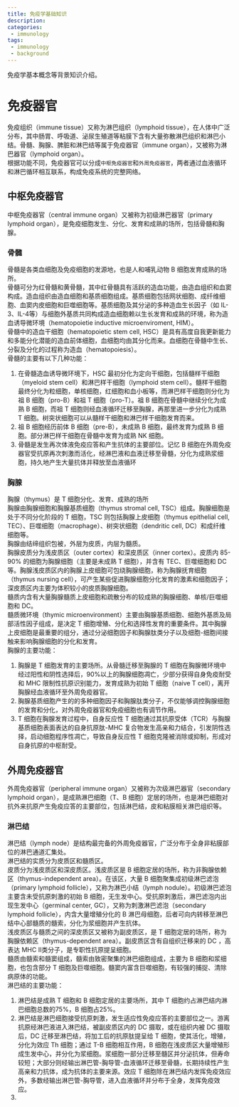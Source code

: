 ```yaml
---
title: 免疫学基础知识
description: 
categories:
 - immunology
tags:
 - immunology
 - background
---
```


免疫学基本概念等背景知识介绍。  

<!-- more -->

# 免疫器官
免疫组织（immune tissue）又称为淋巴组织（lymphoid tissue），在人体中广泛分布，其中肠胃、呼吸道、泌尿生殖道等粘膜下含有大量弥散淋巴组织和淋巴小结。骨髓、胸腺、脾脏和淋巴结等属于免疫器官（immune organ），又被称为淋巴器官（lymphoid organ）。  
根据功能不同，免疫器官可以分成`中枢免疫器官`和`外周免疫器官`，两者通过血液循环和淋巴循环相互联系，构成免疫系统的完整网络。  
  
## 中枢免疫器官
中枢免疫器官（central immune organ）又被称为初级淋巴器官（primary lymphoid organ），是免疫细胞发生、分化、发育和成熟的场所，包括骨髓和胸腺。  
  
### 骨髓 
骨髓是各类血细胞及免疫细胞的发源地，也是人和哺乳动物 B 细胞发育成熟的场所。  
骨髓可分为红骨髓和黄骨髓，其中红骨髓具有活跃的造血功能，由造血组织和血窦构成。造血组织由造血细胞和基质细胞组成。基质细胞包括网状细胞、成纤维细胞、血窦内皮细胞和巨噬细胞等。基质细胞及其分泌的多种造血生长因子（如 IL-3、IL-4等）与细胞外基质共同构成造血细胞赖以生长发育和成熟的环境，称为造血诱导微环境（hematopoietie inductive microenviroment, HIM）。  
骨髓中的造血干细胞（hematopoietic stem cell, HSC）是具有高度自我更新能力和多能分化潜能的造血前体细胞，血细胞均由其分化而来。血细胞在骨髓中生长、分裂及分化的过程称为造血（hematopoiesis）。  
骨髓的主要有以下几种功能：  
1. 在骨髓造血诱导微环境下，HSC 最初分化为定向干细胞，包括髓样干细胞（myeloid stem cell）和淋巴样干细胞（lymphoid stem cell）。髓样干细胞最终分化为粒细胞，单核细胞，红细胞和血小板等，而淋巴样干细胞则分化为祖 B 细胞（pro-B）和祖 T 细胞（pro-T）。祖 B 细胞在骨髓中继续分化为成熟 B 细胞，而祖 T 细胞则经血液循环迁移至胸腺，再那里进一步分化为成熟 T 细胞。树突状细胞可以从髓样干细胞和淋巴样干细胞发育而来。  
2. 祖 B 细胞经历前体 B 细胞（pre-B），未成熟 B 细胞，最终发育为成熟 B 细胞。部分淋巴样干细胞在骨髓中发育为成熟 NK 细胞。  
3. 骨髓是发生再次体液免疫应答和产生抗体的主要部位。记忆 B 细胞在外周免疫器官受抗原再次刺激而活化，经淋巴液和血液迁移至骨髓，分化为成熟浆细胞，持久地产生大量抗体并释放至血液循环  
  
### 胸腺  
胸腺（thymus）是 T 细胞分化、发育、成熟的场所  
胸腺由胸腺细胞和胸腺基质细胞（thymus stromal cell, TSC）组成。胸腺细胞是处于不同分化阶段的 T 细胞，TSC 则包括胸腺上皮细胞（thymus epithelial cell, TEC）、巨噬细胞（macrophage）、树突状细胞（dendritic cell, DC）和成纤维细胞等。  
胸腺由结缔组织包被，外层为皮质，内层为髓质。  
胸腺皮质分为浅皮质区（outer cortex）和深皮质区（inner cortex）。皮质内 85-90% 的细胞为胸腺细胞（主要是未成熟 T 细胞），并含有 TEC、巨噬细胞和 DC 等。胸腺浅皮质区内的胸腺上皮细胞可包绕胸腺细胞，称为胸腺抚育细胞（thymus nursing cell），可产生某些促进胸腺细胞分化发育的激素和细胞因子；深皮质区内主要为体积较小的皮质胸腺细胞。  
髓质内含有大量胸腺髓质上皮细胞和疏散分布的较成熟的胸腺细胞、单核/巨噬细胞和 DC。  
髓质微环境（thymic microenvironment）主要由胸腺基质细胞、细胞外基质及局部活性因子组成，是决定 T 细胞增殖、分化和选择性发育的重要条件。其中胸腺上皮细胞是最重要的组分，通过分泌细胞因子和胸腺肽类分子以及细胞-细胞间接触来影响胸腺细胞的分化和发育。  
胸腺的主要功能：  
1. 胸腺是 T 细胞发育的主要场所。从骨髓迁移至胸腺的 T 细胞在胸腺微环境中经过阳性和阴性选择后，90%以上的胸腺细胞凋亡，少部分获得自身免疫耐受和 MHC 限制性抗原识别能力，发育成熟为初始 T 细胞（naive T cell），离开胸腺经血液循环至外周免疫器官。  
2. 胸腺基质细胞产生的的多种细胞因子和胸腺肽类分子，不仅能够调控胸腺细胞的发育和分化，对外周免疫器官和免疫细胞也有调节作用。  
3. T 细胞在胸腺发育过程中，自身反应性 T 细胞通过其抗原受体（TCR）与胸腺基质细胞表面表达的自身抗原肽-MHC 复合物发生高亲和力结合，引发阴性选择，启动细胞程序性凋亡，导致自身反应性 T 细胞克隆被消除或抑制，形成对自身抗原的中枢耐受。  
  
## 外周免疫器官  
外周免疫器官（peripheral immune organ）又被称为次级淋巴器官（secondary lymphoid organ），是成熟淋巴细胞（T、B 细胞）定居的场所，也是淋巴细胞对抗外来抗原产生免疫应答的主要部位，包括淋巴结，皮和粘膜相关淋巴组织等。  
  
### 淋巴结  
淋巴结（lymph node）是结构最完备的外周免疫器官，广泛分布于全身非粘膜部位的淋巴通道汇集处。  
淋巴结的实质分为皮质区和髓质区。  
皮质分为浅皮质区和深皮质区。浅皮质区是 B 细胞定居的场所，称为非胸腺依赖区（thymus-independent area）。在该区，大量 B 细胞聚集成初级淋巴滤泡（primary lymphoid follicle），又称为淋巴小结（lymph nodule）。初级淋巴滤泡主要含未受抗原刺激的初始 B 细胞，无生发中心。受抗原刺激后，淋巴滤泡内出现生发中心（germinal center, GC），又称为刺激淋巴滤泡（secondary lymphoid follicle），内含大量增殖分化的 B 淋巴母细胞，后者可向内转移至淋巴结中心部髓质的髓索，分化为浆细胞并产生抗体。  
浅皮质区与髓质之间的深皮质区又被称为副皮质区，是 T 细胞定居的场所，称为胸腺依赖区（thymus-dependent area）。副皮质区含有自组织迁移来的 DC ，高表达 MHC Ⅱ类分子，是专职性抗原提呈细胞。  
髓质由髓索和髓窦组成，髓索由致密聚集的淋巴细胞组成，主要为 B 细胞和浆细胞，也包含部分 T 细胞及巨噬细胞。髓窦内富含巨噬细胞，有较强的捕捉、清除病原体的功能。  
淋巴结的主要功能：  
1. 淋巴结是成熟 T 细胞和 B 细胞定居的主要场所，其中 T 细胞约占淋巴结内淋巴细胞总数的75%，B 细胞占25%。  
2. 淋巴结是淋巴细胞接受抗原刺激，发生适应性免疫应答的主要部位之一。游离抗原经淋巴液进入淋巴结，被副皮质区内的 DC 摄取，或在组织内被 DC 摄取后，DC 迁移至淋巴结，将加工后的抗原肽提呈给 T 细胞，使其活化，增殖，分化为效应 Th 细胞；通过 T-B 细胞相互作用，B 细胞在浅皮质区大量增殖形成生发中心，并分化为浆细胞。浆细胞一部分迁移至髓区并分泌抗体，但寿命较短；大部分则经输出淋巴管-胸导管-血液循环迁移至骨髓，长期持续性产生高亲和力抗体，成为抗体的主要来源。效应 T 细胞除在淋巴结内发挥免疫效应外，多数经输出淋巴管-胸导管，进入血液循环并分布于全身，发挥免疫效应。  
3. 
